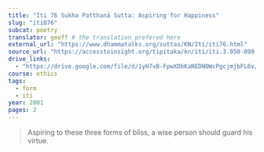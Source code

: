 ```yaml
---
title: "Iti 76 Sukha Patthanā Sutta: Aspiring for Happiness"
slug: "iti076"
subcat: poetry
translator: geoff # the translation prefered here
external_url: "https://www.dhammatalks.org/suttas/KN/Iti/iti76.html"
source_url: "https://accesstoinsight.org/tipitaka/kn/iti/iti.3.050-099.than.html#iti-076"
drive_links:
  - "https://drive.google.com/file/d/1yH7vB-FpwXDbKaNEDNOWcPgcjmjbFL6v/view?usp=drivesdk"
course: ethics
tags:
  - form
  - iti
year: 2001
pages: 2
---
```


> Aspiring to these three forms of bliss, a wise person should guard his virtue.

